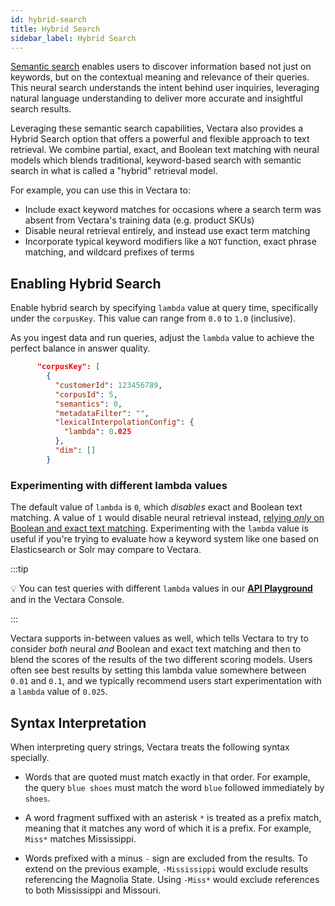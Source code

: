 ```yaml
---
id: hybrid-search
title: Hybrid Search
sidebar_label: Hybrid Search
---
```


[Semantic search](/docs/learn/semantic-search/semantic-search-overview) enables users to discover information 
based not just on keywords, but on the contextual meaning and relevance of their 
queries. This neural search understands the intent behind user inquiries, 
leveraging natural language understanding to deliver more accurate and 
insightful search results. 

Leveraging these semantic search capabilities, Vectara also provides a Hybrid 
Search option that offers a powerful and flexible approach to text retrieval. 
We combine partial, exact, and Boolean text matching with neural models which 
blends traditional, keyword-based search with semantic search in what is 
called a "hybrid" retrieval model.

For example, you can use this in Vectara to:
- Include exact keyword matches for occasions where a search
term was absent from Vectara's training data (e.g. product SKUs)
- Disable neural retrieval entirely, and instead use exact term matching
- Incorporate typical keyword modifiers like a `NOT` function, exact phrase
matching, and wildcard prefixes of terms

## Enabling Hybrid Search

Enable hybrid search by specifying `lambda` value at query time, specifically 
under the `corpusKey`. This value can range from `0.0` to `1.0` (inclusive).

As you ingest data and run queries, adjust the `lambda` value to achieve the 
perfect balance in answer quality.

```json
      "corpusKey": [
        {
          "customerId": 123456789,
          "corpusId": 5,
          "semantics": 0,
          "metadataFilter": "",
          "lexicalInterpolationConfig": {
            "lambda": 0.025
          },
          "dim": []
        }
```

### Experimenting with different lambda values

The default value of `lambda` is `0`, which *disables* exact and Boolean text
matching. A value of `1` would disable neural retrieval instead, [relying _only_ on
Boolean and exact text matching](/docs/learn/enable-keyword-text-matching). Experimenting with 
the `lambda` value is useful if you're trying to evaluate how a keyword system like one based on 
Elasticsearch or Solr may compare to Vectara.

:::tip

:bulb:
You can test queries with different `lambda` values in 
our [**API Playground**](/docs/rest-api/query) and in the Vectara Console.

:::

Vectara supports in-between values as well, which tells Vectara to try to
consider _both_ neural _and_ Boolean and exact text matching and then to blend
the scores of the results of the two different scoring models. Users often see
best results by setting this lambda value somewhere between `0.01` and `0.1`, and 
we typically recommend users start experimentation with a `lambda` value of 
`0.025`.

## Syntax Interpretation

When interpreting query strings, Vectara treats the following syntax specially.

* Words that are quoted must match exactly in that order. For example, the
query `blue shoes` must match the word `blue` followed immediately by `shoes`.

* A word fragment suffixed with an asterisk `*` is treated as a prefix match, 
meaning that it matches any word of which it is a prefix. For example, 
`Miss*` matches Mississippi.

* Words prefixed with a minus `-` sign are excluded from the results. To extend 
on the previous example, `-Mississippi` would exclude results referencing the 
Magnolia State. Using `-Miss*` would exclude references to both 
Mississippi and Missouri.